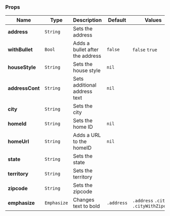 ### Props
| Name | Type | Description | Default | Values |
| --- | ----------- | --------- | --------- | --------- |
| **address** | `String` | Sets the address |  |  |
| **withBullet** | `Bool` | Adds a bullet after the address | `false` | `false` `true` |
| **houseStyle** | `String` | Sets the house style | `nil` |  |
| **addressCont** | `String` | Sets additional address text | `nil` |  |
| **city** | `String` | Sets the city |  |  |
| **homeId** | `String` | Sets the home ID | `nil` |  |
| **homeUrl** | `String` | Adds a URL to the homeID | `nil` |  |
| **state** | `String` | Sets the state |  |  |
| **territory** | `String` | Sets the territory |  |  |
| **zipcode** |  `String` | Sets the zipcode |  |  |
| **emphasize** | `Emphasize` | Changes text to bold | `.address` | `.address` `.city`  `.cityWithZipcode` |
